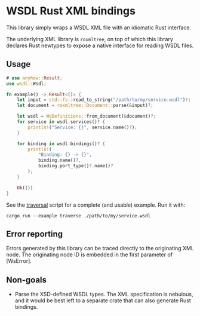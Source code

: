 # WSDL Rust XML bindings
This library simply wraps a WSDL XML file with an idiomatic Rust interface.

The underlying XML library is `roxmltree`, on top of which this library declares
Rust newtypes to expose a native interface for reading WSDL files.

## Usage
```rust
# use anyhow::Result;
use wsdl::Wsdl;

fn example() -> Result<()> {
    let input = std::fs::read_to_string("/path/to/my/service.wsdl")?;
    let document = roxmltree::Document::parse(&input)?;

    let wsdl = WsDefinitions::from_document(&document)?;
    for service in wsdl.services()? {
        println!("Service: {}", service.name()?);
    }

    for binding in wsdl.bindings()? {
        println!(
            "Binding: {} -> {}",
            binding.name()?,
            binding.port_type()?.name()?
        );
    }

    Ok(())
}
```

See the [traversal](examples/traverse.rs) script for a complete (and usable) example. Run it with:
```ignore
cargo run --example traverse ./path/to/my/service.wsdl
```

## Error reporting
Errors generated by this library can be traced directly to the originating XML node. The originating node ID is
embedded in the first parameter of [WsError].

## Non-goals
* Parse the XSD-defined WSDL types. The XML specification is nebulous, and it would be best left to a separate crate that can also generate Rust bindings.

